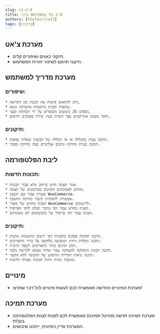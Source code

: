 ```yaml
---
slug: v1-2-0
title: עדכון WorkWay V1.2.0
authors: [thefourcraft]
tags: [עדכונים]
---
```


## מערכת צ'אט

* תיקוני באגים ושיפורים קלים.
* תיקוני תרגום לשיפור חוויית המשתמש.

## מערכת מדריך למשתמש

### שיפורים:
    * ניתן להתאים אישית את תכונת זמן הקריאה.
    * עוקפות תבנית מיושמות מהערכת נושא.
    * ביצועים משופרים על ידי הפחתת קבצי JS נוספים.
    * הוסר מטמון אובייקטים בצד השרת בעת יצירת מסמכים חדשים.
### תיקונים:
    * תוקנה בעיה בהכללה או אי הכללה של קבוצות שאלות נפוצות.
    * תוקנה בעיית מחיקת נתונים אנליטיים בעת מחיקת מסמך.

## ליבת הפלטפורמה

### תכונות חדשות:
    * אזור תצוגה חדש ברוחב מלא עבור תכונות.
    * מזהים לאסימונים הזמינים בפורמטים של תצוגה.
    * סנכרון עבור שם חשבון WooCommerce.
    * אפשרות להסתרת קישור מחיקת החשבון.
    * הפניה מחדש של מוצרי WooCommerce לרישומים.
    * הפניה מחדש עבור דפי מחבר הבלוג לדפי הפרופיל.
    * הפניה עבור דפי פרופיל של משתמשים לא מאומתים.
### תיקונים:
    * תוקנה חסימת ספקים בתבניות דפי רישום מותאמות אישית.
    * תוקנה מקלדת ניידת המופיעה בלחיצה על בורר התאריכים.
    * תוקן תרגום בוחר התאריכים לשפה היוונית.
    * תוקנה תכונת ההקלקה להעתקה עבור שדות טקסט לקריאה בלבד.
    * תוקנה נראות הגדרות החיפוש של התכונה ללא הקשר.
    * מושבת זמנית ניהול תכונות מצורף חדשות.

## מינויים

* מערכת המינויים החדשה מאפשרת לכם לעשות מינויים לכל דבר שתרצו!

## מערכת תמיכה

* מערכת תמיכה חדשה (פורטל תמיכה) מאפשרת לכם לפנות לצוות הפלטפורמה בקלות.
* המערכת עדיין ניסיונית, ייתכנו שיבושים.